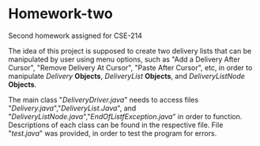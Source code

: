 # Homework-two
Second homework assigned for CSE-214

The idea of this project is supposed to create two delivery lists that can be manipulated by user using menu options, such as "Add a Delivery After Cursor", "Remove Delivery At Cursor", "Paste After Cursor", etc, in order to manipulate *Delivery* **Objects**, *DeliveryList* **Objects**, and *DeliveryListNode* **Objects**. 

The main class "*DeliveryDriver.java*" needs to access files "*Delivery.java*","*DeliveryList.Java*", and "*DeliveryListNode.java*","*EndOfListfException.java*" in order to function. Descriptions of each class can be found in the respective file. 
File "*test.java*" was provided, in order to test the program for errors.

